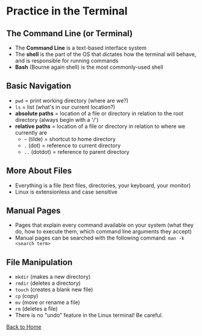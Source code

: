 # Practice in the Terminal

## The Command Line (or Terminal)

- The **Command Line** is a text-based interface system
- The **shell** is the part of the OS that dictates how the terminal will behave, and is responsible for running commands
- **Bash** (Bourne again shell) is the most commonly-used shell

## Basic Navigation

- `pwd` = print working directory (where are we?)
- `ls` = list (what's in our current location?)
- **absolute paths** = location of a file or directory in relation to the root directory (always begin with a '/')
- **relative paths** = location of a file or directory in relation to where we currently are
  - `~` (tilde) = shortcut to home directory
  - `.` (dot) = reference to current directory
  - `..` (dotdot) = reference to parent directory

## More About Files

- Everything is a file (text files, directories, your keyboard, your monitor)
- Linux is extensionless and case sensitive

## Manual Pages

- Pages that explain every command available on your system (what they do, how to execute them, which command line arguments they accept)
- Manual pages can be searched with the following command: `man -k <search term>`

## File Manipulation

- `mkdir` (makes a new directory)
- `rmdir` (deletes a directory)
- `touch` (creates a blank new file)
- `cp` (copy)
- `mv` (move or rename a file)
- `rm` (deletes a file)
- There is no "undo" feature in the Linux terminal! Be careful.

[Back to Home](../README.md)
